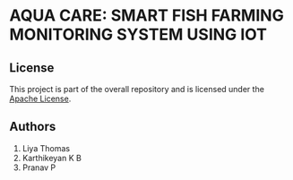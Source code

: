 # AQUA CARE: SMART FISH FARMING MONITORING SYSTEM USING IOT

## License

This project is part of the overall repository and is licensed under the [Apache License](../LICENSE).

## Authors

1. Liya Thomas
2. Karthikeyan K B
3. Pranav P
